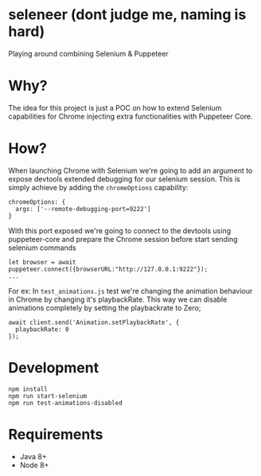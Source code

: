# seleneer (dont judge me, naming is hard)
Playing around combining Selenium & Puppeteer

# Why?
The idea for this project is just a POC on how to extend Selenium capabilities for Chrome injecting extra functionalities with Puppeteer Core. 

# How?
When launching Chrome with Selenium we're going to add an argument to expose devtools extended debugging for our selenium session. This is simply achieve by adding the `chromeOptions` capability:
```
chromeOptions: {
  args: ['--remote-debugging-port=9222']
}
```
With this port exposed we're going to connect to the devtools using puppeteer-core and prepare the Chrome session before start sending selenium commands
```
let browser = await puppeteer.connect({browserURL:"http://127.0.0.1:9222"});
...
```
For ex: In `test_animations.js` test we're changing the animation behaviour in Chrome by changing it's playbackRate. This way we can disable animations completely by setting the playbackrate to Zero;
```
await client.send('Animation.setPlaybackRate', {
  playbackRate: 0
});
```

# Development
```
npm install
npm run start-selenium
npm run test-animations-disabled
```

# Requirements
* Java 8+
* Node 8+
